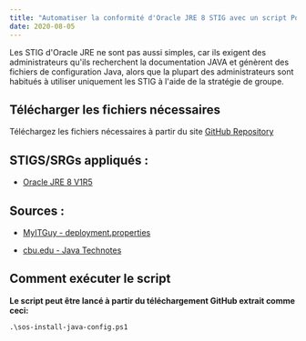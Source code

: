 ```yaml
---
title: "Automatiser la conformité d'Oracle JRE 8 STIG avec un script Powershell"
date: 2020-08-05
---
```



Les STIG d'Oracle JRE ne sont pas aussi simples, car ils exigent des administrateurs qu'ils recherchent la documentation JAVA et génèrent des fichiers de configuration Java, alors que la plupart des administrateurs sont habitués à utiliser uniquement les STIG à l'aide de la stratégie de groupe.

## Télécharger les fichiers nécessaires

Téléchargez les fichiers nécessaires à partir du site [GitHub Repository](https://github.com/simeononsecurity/JAVA-STIG-Script)

## STIGS/SRGs appliqués :
- [Oracle JRE 8 V1R5](https://dl.dod.cyber.mil/wp-content/uploads/stigs/zip/U_Oracle_JRE_8_Windows_V1R5_STIG.zip)

## Sources :
- [MyITGuy - deployment.properties](https://gist.github.com/MyITGuy/9628895)

- [cbu.edu - Java Technotes](http://stu.cbu.edu/java/docs/technotes/guides/deploy/properties.html)

## Comment exécuter le script

**Le script peut être lancé à partir du téléchargement GitHub extrait comme ceci:**

```
.\sos-install-java-config.ps1
```
